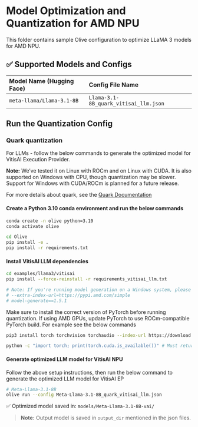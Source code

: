 # Model Optimization and Quantization for AMD NPU

This folder contains sample Olive configuration to optimize LLaMA 3 models for AMD NPU.

## ✅ Supported Models and Configs
| Model Name (Hugging Face)                         | Config File Name                  |
|:--------------------------------------------------|:----------------------------------|
| `meta-llama/Llama-3.1-8B`                | `Llama-3.1-8B_quark_vitisai_llm.json`  |

## **Run the Quantization Config**

### **Quark quantization**

For LLMs - follow the below commands to generate the optimized model for VitisAI Execution Provider.

**Note:** We’ve tested it on Linux with ROCm and on Linux with CUDA. It is also supported on Windows with CPU, though quantization may be slower. Support for Windows with CUDA/ROCm is planned for a future release.

For more details about quark, see the [Quark Documentation](https://quark.docs.amd.com/latest/)

#### Create a Python 3.10 conda environment and run the below commands
```bash
conda create -n olive python=3.10
conda activate olive
```

```bash
cd Olive
pip install -e .
pip install -r requirements.txt
```

#### Install VitisAI LLM dependencies

```bash
cd examples/llama3/vitisai
pip install --force-reinstall -r requirements_vitisai_llm.txt

# Note: If you're running model generation on a Windows system, please uncomment the following line in requirements_vitisai_llm.txt:
# --extra-index-url=https://pypi.amd.com/simple
# model-generate==1.5.1
```
Make sure to install the correct version of PyTorch before running quantization. If using AMD GPUs, update PyTorch to use ROCm-compatible PyTorch build. For example see the below commands

```bash
pip3 install torch torchvision torchaudio --index-url https://download.pytorch.org/whl/rocm6.1

python -c "import torch; print(torch.cuda.is_available())" # Must return `True`
```
#### Generate optimized LLM model for VitisAI NPU
Follow the above setup instructions, then run the below command to generate the optimized LLM model for VitisAI EP

```bash
# Meta-Llama-3.1-8B
olive run --config Meta-Llama-3.1-8B_quark_vitisai_llm.json
```

✅ Optimized model saved in: `models/Meta-Llama-3.1-8B-vai/`

> **Note:** Output model is saved in `output_dir` mentioned in the json files.
